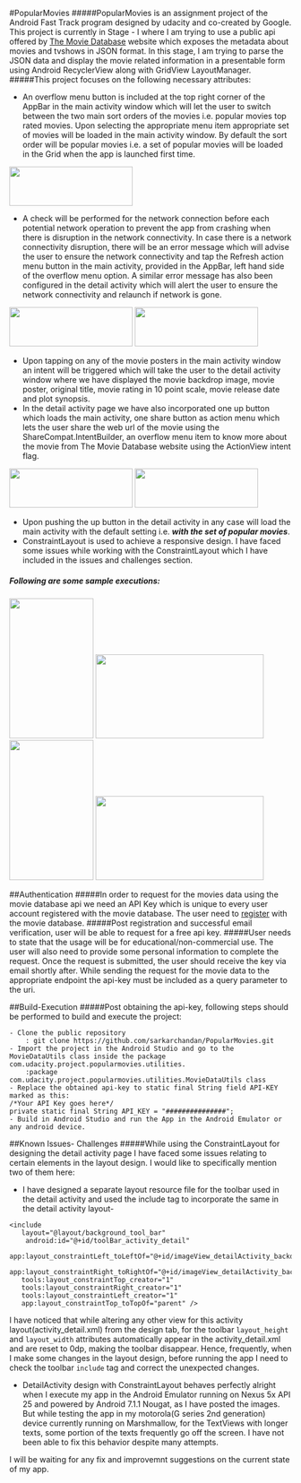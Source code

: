 #PopularMovies
#####PopularMovies is an assignment project of the Android Fast Track program designed by udacity and co-created by Google. This project is currently in Stage - I where I am trying to use a public api offered by [The Movie Database](https://www.themoviedb.org/) website which exposes the metadata about movies and tvshows in JSON format. In this stage, I am trying to parse the JSON data and display the movie related information in a presentable form using Android RecyclerView along with GridView LayoutManager.
#####This project focuses on the following necessary attributes:
- An overflow menu button is included at the top right corner of the AppBar in the main activity window which will let the user to switch between the two main sort orders of the movies i.e. popular movies top rated movies. Upon selecting the appropriate menu item appropriate set of movies will be loaded in the main activity window. By default the sort order will be popular movies i.e. a set of popular movies will be loaded in the Grid when the app is launched first time.

<img src="https://cloud.githubusercontent.com/assets/19269229/22567644/1cd5c7ce-e991-11e6-9ac8-30eda8f860de.png" width="220" height="70">

- A check will be performed for the network connection before each potential network operation to prevent the app from crashing when there is disruption in the network connectivity. In case there is a network connectivity disruption, there will be an error message which will advise the user to ensure the network connectivity and tap the Refresh action menu button in the main activity, provided in the AppBar, left hand side of the overflow menu option. A similar error message has also been configured in the detail activity which will alert the user to ensure the network connectivity and relaunch if network is gone.

<img src="https://cloud.githubusercontent.com/assets/19269229/22568737/3d66ed5c-e995-11e6-8c70-1155e28961c3.png" width="220" height="70">
<img src="https://cloud.githubusercontent.com/assets/19269229/22568920/e1df19f4-e995-11e6-9998-227c7460427c.png" width="220" height="70">

- Upon tapping on any of the movie posters in the main activity window an intent will be triggered which will take the user to the detail activity window where we have displayed the movie backdrop image, movie poster, original title, movie rating in 10 point scale, movie release date and plot synopsis.
- In the detail activity page we have also incorporated one up button which loads the main activity, one share button as action menu which lets the user share the web url of the movie using the ShareCompat.IntentBuilder, an overflow menu item to know more about the movie from The Movie Database website using the ActionView intent flag.

<img src="https://cloud.githubusercontent.com/assets/19269229/22569014/4b631a56-e996-11e6-94f4-f89926ed9822.png" width="220" height="70">
<img src="https://cloud.githubusercontent.com/assets/19269229/22569037/63b2da06-e996-11e6-895c-fedd86a6eb2d.png" width="220" height="70">

- Upon pushing the up button in the detail activity in any case will load the main activity with the default setting i.e. ***with the set of popular movies***.
- ConstraintLayout is used to achieve a responsive design. I have faced some issues while working with the ConstraintLayout which I have included in the issues and challenges section.

##### Following are some sample executions:
<img src="https://cloud.githubusercontent.com/assets/19269229/22569216/f5673096-e996-11e6-9817-dfd5e6b0a514.png" width="150" height="250">
<img src="https://cloud.githubusercontent.com/assets/19269229/22569280/41e12076-e997-11e6-8140-b57bba5cbd81.png" width="300" height="150">
<img src="https://cloud.githubusercontent.com/assets/19269229/22569698/d79822da-e998-11e6-929f-b9d01ce4b397.png" width="150" height="250">
<img src="https://cloud.githubusercontent.com/assets/19269229/22570397/6703c6b6-e99b-11e6-8208-7d7cf3836e58.png" width="300" height="150">

##Authentication
#####In order to request for the movies data using the movie database api we need an API Key which is unique to every user account registered with the movie database. The user need to [register](https://www.themoviedb.org/account/signup) with the movie database.
#####Post registration and successful email verification, user will be able to request for a free api key. 
#####User needs to state that the usage will be for educational/non-commercial use. The user will also need to provide some personal information to complete the request. Once the request is submitted, the user should receive the key via email shortly after. While sending the request for the movie data to the appropriate endpoint the api-key must be included as a query parameter to the uri.

##Build-Execution
#####Post obtaining the api-key, following steps should be performed to build and execute the project:
```
- Clone the public repository
	: git clone https://github.com/sarkarchandan/PopularMovies.git
- Import the project in the Android Studio and go to the MovieDataUtils class inside the package com.udacity.project.popularmovies.utilities.
	:package com.udacity.project.popularmovies.utilities.MovieDataUtils class 
- Replace the obtained api-key to static final String field API-KEY marked as this:
/*Your API Key goes here*/
private static final String API_KEY = "###############";
- Build in Android Studio and run the App in the Android Emulator or any android device.
```

##Known Issues- Challenges
#####While using the ConstraintLayout for designing the detail activity page I have faced some issues relating to certain elements in the layout design. I would like to specifically mention two of them here:
- I have designed a separate layout resource file for the toolbar used in the detail activity and used the include tag to incorporate the same in the detail activity layout-
```
<include
   layout="@layout/background_tool_bar"
  	android:id="@+id/toolBar_activity_detail"
   app:layout_constraintLeft_toLeftOf="@+id/imageView_detailActivity_backdrop"
   app:layout_constraintRight_toRightOf="@+id/imageView_detailActivity_backdrop"
   tools:layout_constraintTop_creator="1"
   tools:layout_constraintRight_creator="1"
   tools:layout_constraintLeft_creator="1"
   app:layout_constraintTop_toTopOf="parent" />
```
I have noticed that while altering any other view for this activity layout(activity_detail.xml) from the design tab, for the toolbar ```layout_height``` and ```layout_width``` attributes automatically appear in the activity_detail.xml and are reset to 0dp, making the toolbar disappear. Hence, frequently, when I make some changes in the layout design, before running the app I need to check the toolbar ```include``` tag and correct the unexpected changes.
- DetailActivity design with ConstraintLayout behaves perfectly alright when I execute my app in the Android Emulator running on Nexus 5x API 25 and powered by Android 7.1.1 Nougat, as I have posted the images. But while testing the app in my motorola(G series 2nd generation) device currently running on Marshmallow, for the TextViews with longer texts, some portion of the texts frequently go off the screen. I have not been able to fix this behavior despite many attempts.

I will be waiting for any fix and improvemnt suggestions on the current state of my app.
